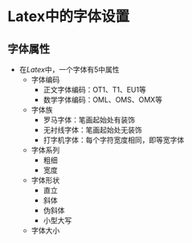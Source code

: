 # Latex中的字体设置

## 字体属性
+ 在$Latex$中，一个字体有5中属性
  + 字体编码
    + 正文字体编码：OT1、T1、EU1等
    + 数学字体编码：OML、OMS、OMX等
  + 字体族
    + 罗马字体：笔画起始处有装饰
    + 无衬线字体：笔画起始处无装饰
    + 打字机字体：每个字符宽度相同，即等宽字体
  + 字体系列
    + 粗细
    + 宽度
  + 字体形状
    + 直立
    + 斜体
    + 伪斜体
    + 小型大写
  + 字体大小
